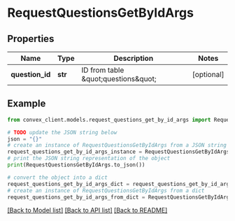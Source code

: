 # RequestQuestionsGetByIdArgs


## Properties

Name | Type | Description | Notes
------------ | ------------- | ------------- | -------------
**question_id** | **str** | ID from table \&quot;questions\&quot; | [optional] 

## Example

```python
from convex_client.models.request_questions_get_by_id_args import RequestQuestionsGetByIdArgs

# TODO update the JSON string below
json = "{}"
# create an instance of RequestQuestionsGetByIdArgs from a JSON string
request_questions_get_by_id_args_instance = RequestQuestionsGetByIdArgs.from_json(json)
# print the JSON string representation of the object
print(RequestQuestionsGetByIdArgs.to_json())

# convert the object into a dict
request_questions_get_by_id_args_dict = request_questions_get_by_id_args_instance.to_dict()
# create an instance of RequestQuestionsGetByIdArgs from a dict
request_questions_get_by_id_args_from_dict = RequestQuestionsGetByIdArgs.from_dict(request_questions_get_by_id_args_dict)
```
[[Back to Model list]](../README.md#documentation-for-models) [[Back to API list]](../README.md#documentation-for-api-endpoints) [[Back to README]](../README.md)


